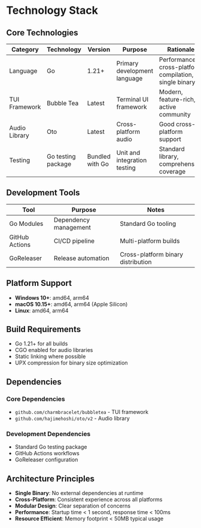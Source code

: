 # Technology Stack

## Core Technologies

| Category | Technology | Version | Purpose | Rationale |
|---------|------------|---------|---------|-----------|
| Language | Go | 1.21+ | Primary development language | Performance, cross-platform compilation, single binary |
| TUI Framework | Bubble Tea | Latest | Terminal UI framework | Modern, feature-rich, active community |
| Audio Library | Oto | Latest | Cross-platform audio | Good cross-platform support |
| Testing | Go testing package | Bundled with Go | Unit and integration testing | Standard library, comprehensive coverage |

## Development Tools

| Tool | Purpose | Notes |
|------|---------|-------|
| Go Modules | Dependency management | Standard Go tooling |
| GitHub Actions | CI/CD pipeline | Multi-platform builds |
| GoReleaser | Release automation | Cross-platform binary distribution |

## Platform Support

- **Windows 10+**: amd64, arm64
- **macOS 10.15+**: amd64, arm64 (Apple Silicon)
- **Linux**: amd64, arm64

## Build Requirements

- Go 1.21+ for all builds
- CGO enabled for audio libraries
- Static linking where possible
- UPX compression for binary size optimization

## Dependencies

### Core Dependencies
- `github.com/charmbracelet/bubbletea` - TUI framework
- `github.com/hajimehoshi/oto/v2` - Audio library

### Development Dependencies
- Standard Go testing package
- GitHub Actions workflows
- GoReleaser configuration

## Architecture Principles

- **Single Binary**: No external dependencies at runtime
- **Cross-Platform**: Consistent experience across all platforms
- **Modular Design**: Clear separation of concerns
- **Performance**: Startup time < 1 second, response time < 100ms
- **Resource Efficient**: Memory footprint < 50MB typical usage